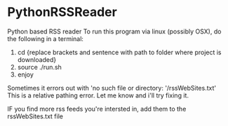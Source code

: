 # PythonRSSReader
Python based RSS reader
To run this program via linux (possibly OSX), do the following in a terminal:

1) cd {replace brackets and sentence with path to folder where project is downloaded}
2) source ./run.sh
3) enjoy


Sometimes it errors out with 'no such file or directory: '/rssWebSites.txt' This is a relative pathing error. Let me know and i'll try fixing it.

IF you find more rss feeds you're intersted in, add them to the rssWebSites.txt file

 
